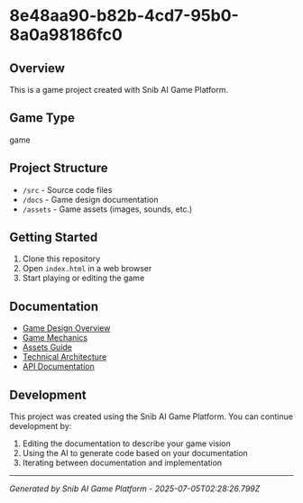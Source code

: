 # 8e48aa90-b82b-4cd7-95b0-8a0a98186fc0

## Overview
This is a game project created with Snib AI Game Platform.

## Game Type
game

## Project Structure
- `/src` - Source code files
- `/docs` - Game design documentation
- `/assets` - Game assets (images, sounds, etc.)

## Getting Started
1. Clone this repository
2. Open `index.html` in a web browser
3. Start playing or editing the game

## Documentation
- [Game Design Overview](./game-design/overview.md)
- [Game Mechanics](./game-design/mechanics.md)
- [Assets Guide](./game-design/assets.md)
- [Technical Architecture](./technical/architecture.md)
- [API Documentation](./technical/api.md)

## Development
This project was created using the Snib AI Game Platform. You can continue development by:
1. Editing the documentation to describe your game vision
2. Using the AI to generate code based on your documentation
3. Iterating between documentation and implementation

---
*Generated by Snib AI Game Platform - 2025-07-05T02:28:26.799Z*
